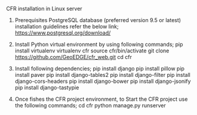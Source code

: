 CFR installation in Linux server

1) Prerequisites
PostgreSQL database (preferred version 9.5 or latest) installation guidelines refer the below link;
https://www.postgresql.org/download/

2) Install Python virtual environment by using following commands;
pip install virtualenv
virtualenv cfr
source cfr/bin/activate
git clone https://github.com/GeoEDGE/cfr_web.git
cd cfr

3) Install following dependencies;
pip install django
pip install pillow
pip install paver
pip install django-tables2
pip install django-filter
pip install django-cors-headers
pip install django-bower
pip install django-jsonify
pip install django-tastypie

4) Once fishes the CFR project environment, to Start the CFR project use the following commands; 
  cd cfr
  python manage.py runserver
